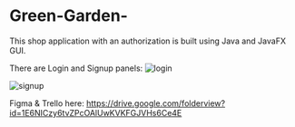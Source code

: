 # Green-Garden-
This shop application with an authorization is built using Java and JavaFX GUI.

There are Login and Signup panels:
![login](https://user-images.githubusercontent.com/73142059/117571949-9a2ac300-b0f2-11eb-855e-1d86027d28b6.png)
 
![signup](https://user-images.githubusercontent.com/73142059/117571971-a9117580-b0f2-11eb-866f-dd69d93032a6.png)


Figma & Trello here: https://drive.google.com/folderview?id=1E6NICzy6tvZPcOAlUwKVKFGJVHs6Ce4E
